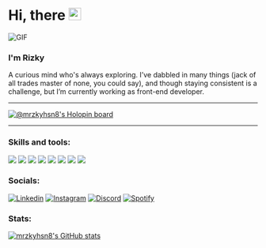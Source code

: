 # Hi, there <img src="https://media.giphy.com/media/hvRJCLFzcasrR4ia7z/giphy.gif" width="25px"> 

<img alt="GIF" src="https://media1.giphy.com/media/v1.Y2lkPTc5MGI3NjExenpndXdtb2FuMGNtaXZocXdrZW90NnJjdmtmbGozMm5ibDBxMGYxZSZlcD12MV9pbnRlcm5hbF9naWZfYnlfaWQmY3Q9Zw/xTcnT45z6H5gxFYZZS/giphy.gif">

### I'm Rizky

A curious mind who's always exploring. I’ve dabbled in many things (jack of all trades master of none, you could say), and though staying consistent is a challenge, but I’m currently working as front-end developer.

***

[![@mrzkyhsn8's Holopin board](https://holopin.me/mrzkyhsn8)](https://holopin.io/@mrzkyhsn8)

***

### Skills and tools:

<img src="https://img.shields.io/badge/HTML5-E34F26?style=for-the-badge&logo=html5&logoColor=white" /> <img src="https://img.shields.io/badge/CSS3-1572B6?style=for-the-badge&logo=css3&logoColor=white" /> <img src="https://img.shields.io/badge/JavaScript-323330?style=for-the-badge&logo=javascript&logoColor=F7DF1E" /> <img src="https://img.shields.io/badge/jQuery-0769AD?style=for-the-badge&logo=jquery&logoColor=white" /> <img src="https://img.shields.io/badge/Bootstrap-563D7C?style=for-the-badge&logo=bootstrap&logoColor=white" /> <img src="https://img.shields.io/badge/VSCode-0078D4?style=for-the-badge&logo=visual%20studio%20code&logoColor=white" /> <img src="https://img.shields.io/badge/Adobe%20XD-470137?style=for-the-badge&logo=Adobe%20XD&logoColor=#FF61F6" /> <img src="https://img.shields.io/badge/Jira-0052CC?style=for-the-badge&logo=Jira&logoColor=white" />

### Socials:
[![Linkedin](https://img.shields.io/badge/LinkedIn-0077B5?style=for-the-badge&logo=linkedin&logoColor=white)](https://www.linkedin.com/in/muh-rizky-husain/) [![Instagram](https://img.shields.io/badge/Instagram-E4405F?style=for-the-badge&logo=instagram&logoColor=white)](https://www.instagram.com/mrizkyhusain/) [![Discord](https://img.shields.io/badge/Discord-5865F2?style=for-the-badge&logo=discord&logoColor=white)](https://discord.com/users/kymoorz) [![Spotify](https://img.shields.io/badge/Spotify-1ED760?&style=for-the-badge&logo=spotify&logoColor=white)](https://open.spotify.com/playlist/51fREwLAwFQMOz0SQJaE0p?si=DWRbqsWqSjeEqxL_9LDl0Q)

### Stats:
[![mrzkyhsn8's GitHub stats](https://github-readme-stats.vercel.app/api?username=mrzkyhsn8&show_icons=true&theme=radical&hide=stars)](https://github.com/anuraghazra/github-readme-stats)